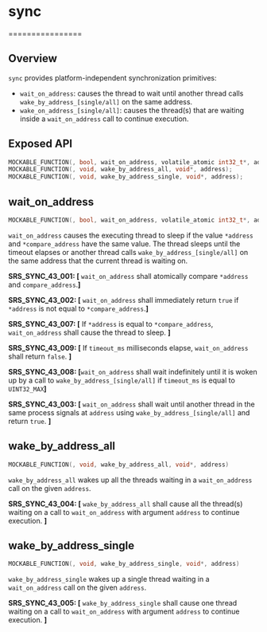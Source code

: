 # sync
================

## Overview

`sync` provides platform-independent synchronization primitives:

- `wait_on_address`: causes the thread to wait until another thread calls `wake_by_address_[single/all]` on the same address.
- `wake_on_address_[single/all]`: causes the thread(s) that are waiting inside a `wait_on_address` call to continue execution.

## Exposed API

```c
MOCKABLE_FUNCTION(, bool, wait_on_address, volatile_atomic int32_t*, address, int32_t*, compare_address, uint32_t, timeout_ms);
MOCKABLE_FUNCTION(, void, wake_by_address_all, void*, address);
MOCKABLE_FUNCTION(, void, wake_by_address_single, void*, address);
```

## wait_on_address

```c
MOCKABLE_FUNCTION(, bool, wait_on_address, volatile_atomic int32_t*, address, int32_t*, compare_address, uint32_t, timeout_ms)
```
`wait_on_address` causes the executing thread to sleep if the value `*address` and `*compare_address` have the same value. The thread sleeps until the timeout elapses or another thread calls `wake_by_address_[single/all]` on the same address that the current thread is waiting on.

**SRS_SYNC_43_001: [** `wait_on_address` shall atomically compare `*address` and `compare_address`.**]**

**SRS_SYNC_43_002: [** `wait_on_address` shall immediately return `true` if `*address` is not equal to `*compare_address`.**]**

**SRS_SYNC_43_007: [** If `*address` is equal to `*compare_address`, `wait_on_address` shall cause the thread to sleep. **]**

**SRS_SYNC_43_009: [** If `timeout_ms` milliseconds elapse, `wait_on_address` shall return `false`. **]**

**SRS_SYNC_43_008: [**`wait_on_address` shall wait indefinitely until it is woken up by a call to `wake_by_address_[single/all]` if `timeout_ms` is equal to `UINT32_MAX`**]**

**SRS_SYNC_43_003: [** `wait_on_address` shall wait until another thread in the same process signals at `address` using `wake_by_address_[single/all]` and return `true`. **]**

## wake_by_address_all

```c
MOCKABLE_FUNCTION(, void, wake_by_address_all, void*, address)
```
`wake_by_address_all` wakes up all the threads waiting in a `wait_on_address` call on the given `address`.

**SRS_SYNC_43_004: [** `wake_by_address_all` shall cause all the thread(s) waiting on a call to `wait_on_address` with argument `address` to continue execution. **]**

## wake_by_address_single

```c
MOCKABLE_FUNCTION(, void, wake_by_address_single, void*, address)
```
`wake_by_address_single` wakes up a single thread waiting in a `wait_on_address` call on the given `address`.

**SRS_SYNC_43_005: [** `wake_by_address_single` shall cause one thread waiting on a call to `wait_on_address` with argument `address` to continue execution. **]**